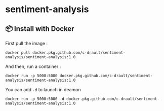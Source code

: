 # sentiment-analysis

## 📦 Install with Docker
First pull the image : 

`docker pull docker.pkg.github.com/c-drault/sentiment-analysis/sentiment-analysis:1.0`

And then, run a container :

`docker run -p 5000:5000 docker.pkg.github.com/c-drault/sentiment-analysis/sentiment-analysis:1.0`

You can add `-d` to launch in deamon

`docker run -p 5000:5000 -d docker.pkg.github.com/c-drault/sentiment-analysis/sentiment-analysis:1.0`
